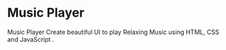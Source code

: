 # Music Player
Music Player
Create beautiful UI to play Relaxing Music using HTML, CSS and JavaScript .
